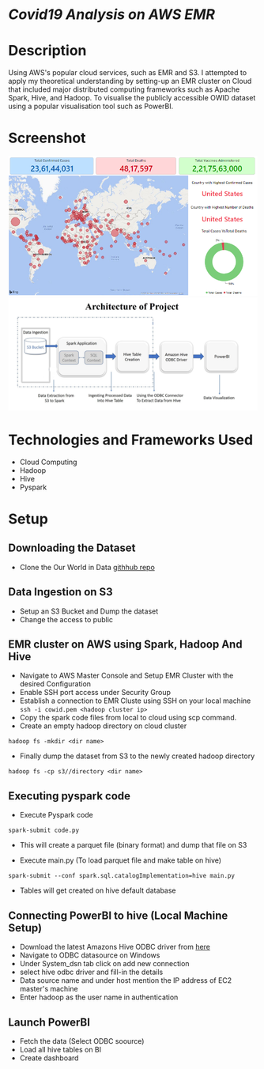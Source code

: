 # ***Covid19 Analysis on AWS EMR***

# Description

Using AWS's popular cloud services, such as EMR and S3. I attempted to apply my theoretical understanding by setting-up an EMR cluster on Cloud that included major distributed computing frameworks such as Apache Spark, Hive, and Hadoop. To visualise the publicly accessible OWID dataset using a popular visualisation tool such as PowerBI.


# Screenshot

![alt text](./Visualization.jpg "Title Text")
![alt text](./architecture.jpg "Title Text")


# Technologies and Frameworks Used

- Cloud Computing
- Hadoop
- Hive
- Pyspark

# Setup

## Downloading the Dataset 

- Clone the Our World in Data [githhub repo](https://github.com/owid/covid-19-data/tree/master/public/data)


## Data Ingestion on S3
- Setup an S3 Bucket and Dump the dataset
- Change the access to public


## EMR cluster on AWS using Spark, Hadoop And Hive 

- Navigate to AWS Master Console and Setup EMR Cluster with the desired Configuration
- Enable SSH port access under Security Group
- Establish a connection to EMR Cluste using SSH on your local machine 	
```ssh -i cowid.pem <hadoop cluster ip> ```
- Copy the spark code files from local to cloud using scp command.
- Create an empty hadoop directory on cloud cluster
```
hadoop fs -mkdir <dir name>
```
- Finally dump the dataset from S3 to the newly created hadoop directory
```
hadoop fs -cp s3//directory <dir name>
```

## Executing pyspark code

- Execute Pyspark code 
``` 
spark-submit code.py
```
- This will create a parquet file (binary format) and dump that file on S3

- Execute main.py (To load parquet file and make table on hive)

```
spark-submit --conf spark.sql.catalogImplementation=hive main.py
```
- Tables will get created on hive default database

## Connecting PowerBI to hive (Local Machine Setup)

- Download the latest Amazons Hive ODBC driver from [here](http://awssupportdatasvcs.com/bootstrap-actions/Simba/latest/)
- Navigate to ODBC datasource on Windows 
- Under System_dsn tab click on add new connection
- select hive odbc driver and fill-in the details 
- Data source name and under host mention the IP address of EC2 master's machine
- Enter hadoop as the user name in authentication


## Launch PowerBI
- Fetch the data (Select ODBC soource)
- Load all hive tables on BI
- Create dashboard









